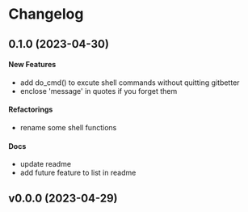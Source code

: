 # Changelog

## 0.1.0 (2023-04-30)

#### New Features

* add do_cmd() to excute shell commands without quitting gitbetter
* enclose 'message' in quotes if you forget them
#### Refactorings

* rename some shell functions
#### Docs

* update readme
* add future feature to list in readme


## v0.0.0 (2023-04-29)
